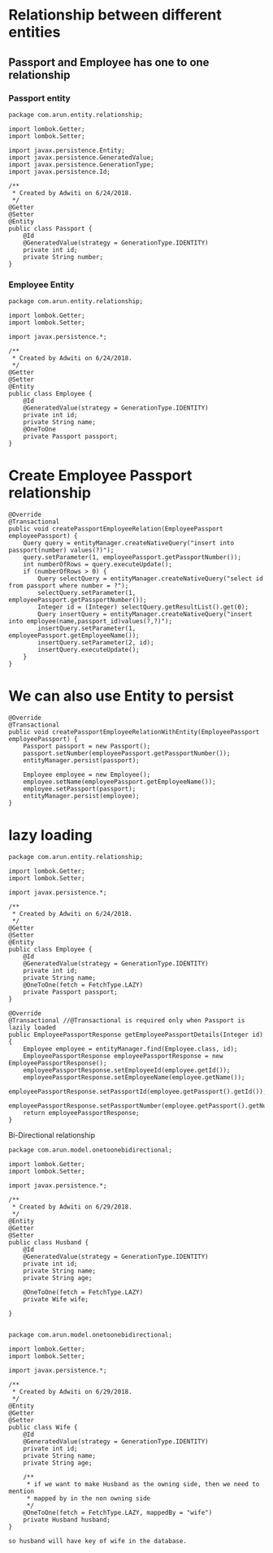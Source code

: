 # Relationship between different entities


## Passport and Employee has one to one relationship

### Passport entity

    package com.arun.entity.relationship;
    
    import lombok.Getter;
    import lombok.Setter;
    
    import javax.persistence.Entity;
    import javax.persistence.GeneratedValue;
    import javax.persistence.GenerationType;
    import javax.persistence.Id;
    
    /**
     * Created by Adwiti on 6/24/2018.
     */
    @Getter
    @Setter
    @Entity
    public class Passport {
        @Id
        @GeneratedValue(strategy = GenerationType.IDENTITY)
        private int id;
        private String number;
    }

### Employee Entity

    package com.arun.entity.relationship;
    
    import lombok.Getter;
    import lombok.Setter;
    
    import javax.persistence.*;
    
    /**
     * Created by Adwiti on 6/24/2018.
     */
    @Getter
    @Setter
    @Entity
    public class Employee {
        @Id
        @GeneratedValue(strategy = GenerationType.IDENTITY)
        private int id;
        private String name;
        @OneToOne
        private Passport passport;
    }

# Create Employee Passport relationship

    @Override
    @Transactional
    public void createPassportEmployeeRelation(EmployeePassport employeePassport) {
        Query query = entityManager.createNativeQuery("insert into passport(number) values(?)");
        query.setParameter(1, employeePassport.getPassportNumber());
        int numberOfRows = query.executeUpdate();
        if (numberOfRows > 0) {
            Query selectQuery = entityManager.createNativeQuery("select id from passport where number = ?");
            selectQuery.setParameter(1, employeePassport.getPassportNumber());
            Integer id = (Integer) selectQuery.getResultList().get(0);
            Query insertQuery = entityManager.createNativeQuery("insert into employee(name,passport_id)values(?,?)");
            insertQuery.setParameter(1, employeePassport.getEmployeeName());
            insertQuery.setParameter(2, id);
            insertQuery.executeUpdate();
        }
    }

# We can also use Entity to persist 

    @Override
    @Transactional
    public void createPassportEmployeeRelationWithEntity(EmployeePassport employeePassport) {
        Passport passport = new Passport();
        passport.setNumber(employeePassport.getPassportNumber());
        entityManager.persist(passport);
    
        Employee employee = new Employee();
        employee.setName(employeePassport.getEmployeeName());
        employee.setPassport(passport);
        entityManager.persist(employee);
    }
    
 # lazy loading 
 
    package com.arun.entity.relationship;
    
    import lombok.Getter;
    import lombok.Setter;
    
    import javax.persistence.*;
    
    /**
     * Created by Adwiti on 6/24/2018.
     */
    @Getter
    @Setter
    @Entity
    public class Employee {
        @Id
        @GeneratedValue(strategy = GenerationType.IDENTITY)
        private int id;
        private String name;
        @OneToOne(fetch = FetchType.LAZY)
        private Passport passport;
    }

    @Override
    @Transactional //@Transactional is required only when Passport is lazily loaded
    public EmployeePassportResponse getEmployeePassportDetails(Integer id) {
        Employee employee = entityManager.find(Employee.class, id);
        EmployeePassportResponse employeePassportResponse = new EmployeePassportResponse();
        employeePassportResponse.setEmployeeId(employee.getId());
        employeePassportResponse.setEmployeeName(employee.getName());
        employeePassportResponse.setPassportId(employee.getPassport().getId());
        employeePassportResponse.setPassportNumber(employee.getPassport().getNumber());
        return employeePassportResponse;
    }
    
    
 Bi-Directional relationship
  
    package com.arun.model.onetoonebidirectional;
    
    import lombok.Getter;
    import lombok.Setter;
    
    import javax.persistence.*;
    
    /**
     * Created by Adwiti on 6/29/2018.
     */
    @Entity
    @Getter
    @Setter
    public class Husband {
        @Id
        @GeneratedValue(strategy = GenerationType.IDENTITY)
        private int id;
        private String name;
        private String age;
    
        @OneToOne(fetch = FetchType.LAZY)
        private Wife wife;
    
    }

    
    package com.arun.model.onetoonebidirectional;
    
    import lombok.Getter;
    import lombok.Setter;
    
    import javax.persistence.*;
    
    /**
     * Created by Adwiti on 6/29/2018.
     */
    @Entity
    @Getter
    @Setter
    public class Wife {
        @Id
        @GeneratedValue(strategy = GenerationType.IDENTITY)
        private int id;
        private String name;
        private String age;
    
        /**
         * if we want to make Husband as the owning side, then we need to mention
         * mapped by in the non owning side
         */
        @OneToOne(fetch = FetchType.LAZY, mappedBy = "wife")
        private Husband husband;
    }

    so husband will have key of wife in the database.